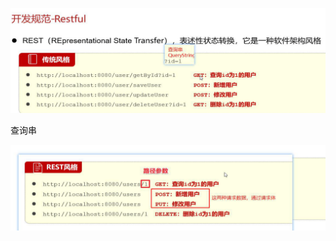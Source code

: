 ![image-20230327093459626](assets/image-20230327093459626.png)

查询串

![image-20230327093820175](assets/image-20230327093820175.png)